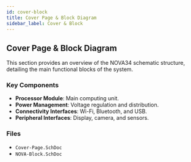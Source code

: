```yaml
---
id: cover-block
title: Cover Page & Block Diagram
sidebar_label: Cover & Block
---
```


## Cover Page & Block Diagram
This section provides an overview of the NOVA34 schematic structure, detailing the main functional blocks of the system.

### Key Components
- **Processor Module**: Main computing unit.
- **Power Management**: Voltage regulation and distribution.
- **Connectivity Interfaces**: Wi-Fi, Bluetooth, and USB.
- **Peripheral Interfaces**: Display, camera, and sensors.

### Files
- `Cover-Page.SchDoc`
- `NOVA-Block.SchDoc`